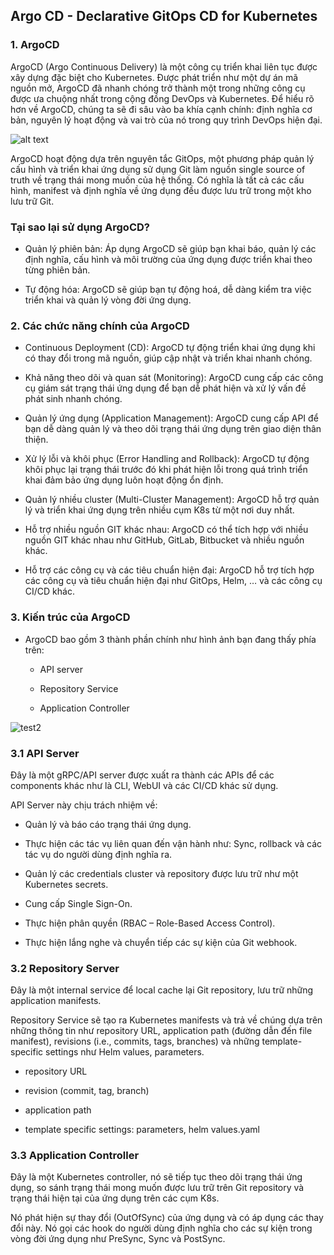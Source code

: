 ## Argo CD - Declarative GitOps CD for Kubernetes

### 1. ArgoCD 

ArgoCD (Argo Continuous Delivery) là một công cụ triển khai liên tục được xây dựng đặc biệt cho Kubernetes. Được phát triển như một dự án mã nguồn mở, ArgoCD đã nhanh chóng trở thành một trong những công cụ được ưa chuộng nhất trong cộng đồng DevOps và Kubernetes. Để hiểu rõ hơn về ArgoCD, chúng ta sẽ đi sâu vào ba khía cạnh chính: định nghĩa cơ bản, nguyên lý hoạt động và vai trò của nó trong quy trình DevOps hiện đại.

![alt text](https://argo-cd.readthedocs.io/en/stable/assets/argocd-ui.gif)

ArgoCD hoạt động dựa trên nguyên tắc GitOps, một phương pháp quản lý cấu hình và triển khai ứng dụng sử dụng Git làm nguồn single source of truth về trạng thái mong muốn của hệ thống. Có nghĩa là tất cả các cấu hình, manifest và định nghĩa về ứng dụng đều được lưu trữ trong một kho lưu trữ Git.

### Tại sao lại sử dụng ArgoCD?

  * Quản lý phiên bản: Áp dụng ArgoCD sẽ giúp bạn khai báo, quản lý các định nghĩa, cấu hình và môi trường của ứng dụng được triển khai theo từng phiên bản.
 
  * Tự động hóa: ArgoCD sẽ giúp bạn tự động hoá, dễ dàng kiểm tra việc triển khai và quản lý vòng đời ứng dụng.

### 2. Các chức năng chính của ArgoCD  
  
  * Continuous Deployment (CD): ArgoCD tự động triển khai ứng dụng khi có thay đổi trong mã nguồn, giúp cập nhật và triển khai nhanh chóng.
   
  * Khả năng theo dõi và quan sát (Monitoring): ArgoCD cung cấp các công cụ giám sát trạng thái ứng dụng để bạn dễ phát hiện và xử lý vấn đề phát sinh nhanh chóng.
   
  * Quản lý ứng dụng (Application Management): ArgoCD cung cấp API để bạn dễ dàng quản lý và theo dõi trạng thái ứng dụng trên giao diện thân thiện.
   
  * Xử lý lỗi và khôi phục (Error Handling and Rollback): ArgoCD tự động khôi phục lại trạng thái trước đó khi phát hiện lỗi trong quá trình triển khai đảm bảo ứng dụng luôn hoạt động ổn định.
   
  * Quản lý nhiều cluster (Multi-Cluster Management): ArgoCD hỗ trợ quản lý và triển khai ứng dụng trên nhiều cụm K8s từ một nơi duy nhất.
   
  * Hỗ trợ nhiều nguồn GIT khác nhau: ArgoCD có thể tích hợp với nhiều nguồn GIT khác nhau như GitHub, GitLab, Bitbucket và nhiều nguồn khác.
   
  * Hỗ trợ các công cụ và các tiêu chuẩn hiện đại: ArgoCD hỗ trợ tích hợp các công cụ và tiêu chuẩn hiện đại như GitOps, Helm, … và các công cụ CI/CD khác.  
  
### 3. Kiến trúc của ArgoCD  

* ArgoCD bao gồm 3 thành phần chính như hình ảnh bạn đang thấy phía trên:

  * API server
  
  * Repository Service
  
  * Application Controller
  
![test2](https://argo-cd.readthedocs.io/en/stable/assets/argocd_architecture.png)  

### 3.1 API Server

Đây là một gRPC/API server được xuất ra thành các APIs để các components khác như là CLI, WebUI và các CI/CD khác sử dụng.

API Server này chịu trách nhiệm về:

  * Quản lý và báo cáo trạng thái ứng dụng.
  
  * Thực hiện các tác vụ liên quan đến vận hành như: Sync, rollback và các tác vụ do người dùng định nghĩa ra.
  
  * Quản lý các credentials cluster và repository được lưu trữ như một Kubernetes secrets.
  
  * Cung cấp Single Sign-On.
  
  * Thực hiện phân quyền (RBAC – Role-Based Access Control).
  
  * Thực hiện lắng nghe và chuyển tiếp các sự kiện của Git webhook.
  
### 3.2 Repository Server

Đây là một internal service để local cache lại Git repository, lưu trữ những application manifests.

Repository Service sẽ tạo ra Kubernetes manifests và trả về chúng dựa trên những thông tin như repository URL, application path (đường dẫn đến file manifest), revisions (i.e., commits, tags, branches) và những template-specific settings như Helm values, parameters.

  * repository URL
  
  * revision (commit, tag, branch)
  
  * application path
  
  * template specific settings: parameters, helm values.yaml

### 3.3 Application Controller

Đây là một Kubernetes controller, nó sẽ tiếp tục theo dõi trạng thái ứng dụng, so sánh trạng thái mong muốn được lưu trữ trên Git repository và trạng thái hiện tại của ứng dụng trên các cụm K8s.

Nó phát hiện sự thay đổi (OutOfSync) của ứng dụng và có áp dụng các thay đổi này. Nó gọi các hook do người dùng định nghĩa cho các sự kiện trong vòng đời ứng dụng như PreSync, Sync và PostSync.